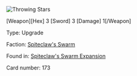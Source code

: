 
![Throwing Stars](https://warhammerunderworlds.com/wp-content/uploads/sites/6/2018/02/173_ENG.png)

[Weapon][Hex] 3 [Sword] 3 [Damage] 1[/Weapon]

Type: Upgrade

Faction: [Spiteclaw's Swarm](/factions/spiteclaws-swarm.md)

Found in: [Spiteclaw's Swarm Expansion](/locations/spiteclaws-swarm-expansion.md)

Card number: 173
